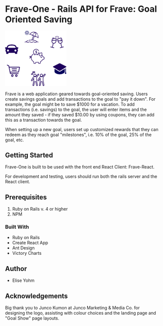 # Frave-One - Rails API for Frave: Goal Oriented Saving

<img src="app/assets/images/Main_image.png" width="200" />

Frave is a web application geared towards goal-oriented saving. Users create savings goals and add transactions to the goal to "pay it down". For example, the goal might be to save $1000 for a vacation. To add transactions (i.e. savings) to the goal, the user
will enter items and the amount they saved - if they saved $10.00 by using coupons, they can add this as a transaction towards the goal. 

When setting up a new goal, users set up customized rewards that they can redeem as they reach goal "milestones", i.e. 10% of the goal, 25% of the goal, etc. 

## Getting Started

Frave-One is built to be used with the front end React Client: Frave-React.

For development and testing, users should run both the rails server and the React client. 

## Prerequisites

1. Ruby on Rails v. 4 or higher
2. NPM

### Built With

* Ruby on Rails
* Create React App
* Ant Design
* Victory Charts

## Author

* Elise Yohm

## Acknowledgements

Big thank you to Junco Kumon at Junco Marketing & Media Co. for designing the logo, assisting with colour choices and the landing page and "Goal Show" page layouts. 
